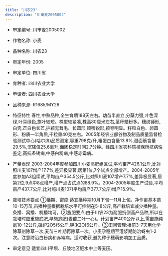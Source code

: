 ```yaml
---
title: "川农23"
description: "川审麦2005002"
---
```

* 审定编号:  川审麦2005002

*  作物名称:  小麦

*  品种名称:  川农23

*  审定年份:  2005

*  审定单位:  四川省

* 育种者:  四川农业大学

*  申请者:  四川农业大学

*  品种来源:  R1685/MY26

*  特征特性
春性,中熟品种,全生育期188天左右。幼苗半直立,分蘖力强,叶色深绿,叶耳绿色,旗叶较短。株型较紧凑,株高80厘米左右,茎秆蜡粉多。穗纺锤形,白壳,芒白色长芒,护颖无茸毛、长圆形,颖嘴锐形,颖脊明显。籽粒白色、卵圆形、粉质—半角质,千粒重40克左右。2005年经农业部谷物及制品质量监督检验测试中心(哈尔滨)品质测定,容重798克/升,粗蛋白含量13.8%,湿面筋含量29.5%,沉降值25.6毫升,面团稳定时间2.7分钟。经四川省农科院植保所抗病性鉴定,高抗条锈病,中感白粉病,中感赤霉病。

*  产量表现
2003-2004年度参加四川小麦高肥组区试,平均亩产426.1公斤,比对照川麦107增产17.7%,差异极显著,居第1位,7个试点全部增产。2004-2005年度参加A3组续试,平均亩产354.5公斤,比对照川麦107增产7.7%,差异极显著,居第2位,9点中8点增产,增产点占试点的88.9%。2004-2005年度生产试验,平均亩产437.7公斤,比对照川麦107(平均亩产377.7公斤)增产15.9%。

*  栽培技术要点
①播期、密度:适宜播种期10月下旬—11月上旬。净作亩基本苗10-15万苗,亩播种量根据栽培水平可控制在5-8公斤,高产栽培宜减少播种量。条播、窝播、机播均可。②施肥要点:由于川农23为耐肥抗倒高产品种,所以在栽培时应重施底肥,早施追肥(麦苗二叶一心)。计划亩产400公斤以上,需亩施纯氮10-12公斤,磷(P2O5)5公斤,钾(K2O)6公斤。③田间管理:播前3-7天用化学除草剂除草一次,麦苗三叶期再除草一次。小麦孕穗期至灌浆期防治蚜虫1-2次。注意防治白粉病和赤霉病。适时收获,避免种子穗萌影响加工品质。

*  审定意见
适宜四川平坝、丘陵地区肥水中上等麦田。
